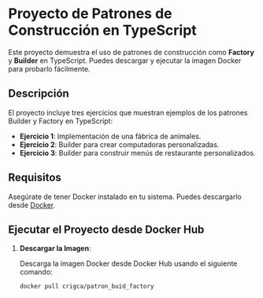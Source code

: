 # Proyecto de Patrones de Construcción en TypeScript

Este proyecto demuestra el uso de patrones de construcción como **Factory** y **Builder** en TypeScript. Puedes descargar y ejecutar la imagen Docker para probarlo fácilmente.

## Descripción

El proyecto incluye tres ejercicios que muestran ejemplos de los patrones Builder y Factory en TypeScript:
- **Ejercicio 1**: Implementación de una fábrica de animales.
- **Ejercicio 2**: Builder para crear computadoras personalizadas.
- **Ejercicio 3**: Builder para construir menús de restaurante personalizados.

## Requisitos

Asegúrate de tener Docker instalado en tu sistema. Puedes descargarlo desde [Docker](https://www.docker.com/get-started).

## Ejecutar el Proyecto desde Docker Hub

1. **Descargar la Imagen**:

   Descarga la imagen Docker desde Docker Hub usando el siguiente comando:

   ```bash
   docker pull crigca/patron_buid_factory
